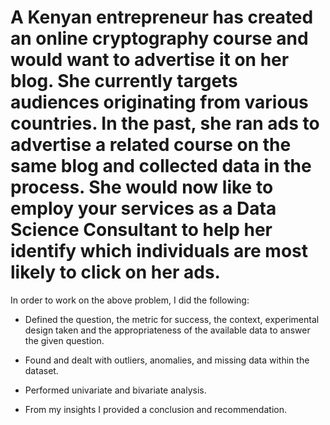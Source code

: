 # A Kenyan entrepreneur has created an online cryptography course and would want to advertise it on her blog. She currently targets audiences originating from various countries. In the past, she ran ads to advertise a related course on the same blog and collected data in the process. She would now like to employ your services as a Data Science Consultant to help her identify which individuals are most likely to click on her ads.

In order to work on the above problem, I did the following:
  
  -   Defined the question, the metric for success, the context, experimental design taken and the appropriateness of the available data to answer the given question.

-   Found and dealt with outliers, anomalies, and missing data within the dataset.

-   Performed univariate and bivariate analysis.

-   From my insights I provided a conclusion and recommendation.
